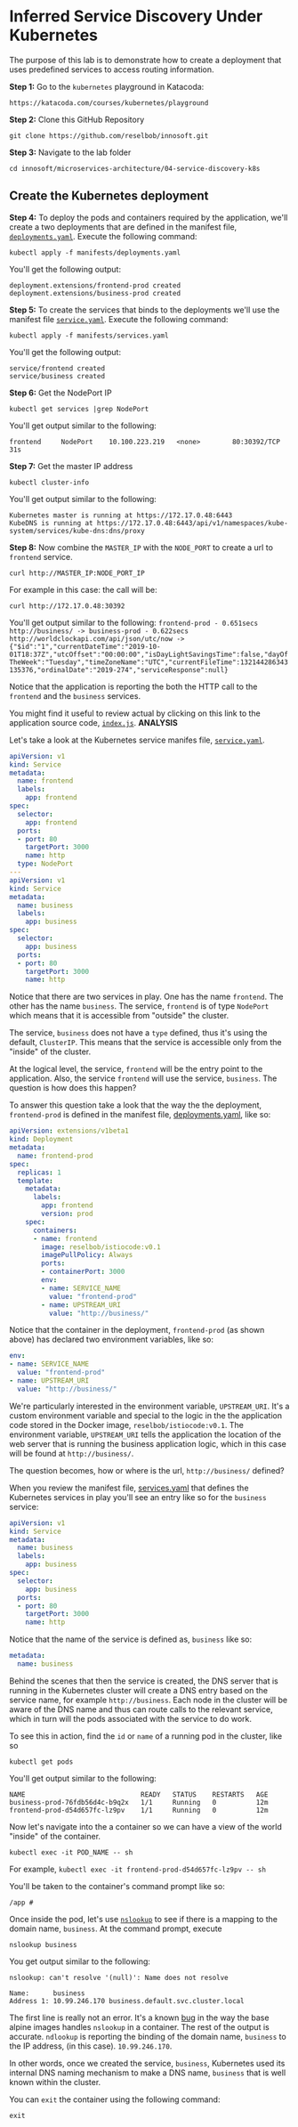 # Inferred Service Discovery Under Kubernetes

The purpose of this lab is to demonstrate how to create a deployment that uses predefined services to access
routing information.

**Step 1:** Go to the `kubernetes` playground in Katacoda:

`https://katacoda.com/courses/kubernetes/playground`

**Step 2:** Clone this GitHub Repository

`git clone https://github.com/reselbob/innosoft.git`

**Step 3:** Navigate to the lab folder

`cd innosoft/microservices-architecture/04-service-discovery-k8s`

## Create the Kubernetes deployment

**Step 4:** To deploy the pods and containers required by the application, we'll create a two deployments that
are defined in the manifest file, [`deployments.yaml`](manifests/deployments.yaml). Execute the following command:

`kubectl apply -f manifests/deployments.yaml`

You'll get the following output:

```text
deployment.extensions/frontend-prod created
deployment.extensions/business-prod created
```

**Step 5:** To create the services that binds to the deployments we'll use the manifest file
[`service.yaml`](manifests/services.yaml). Execute the following command:

`kubectl apply -f manifests/services.yaml`

You'll get the following output:

```text
service/frontend created
service/business created
```

**Step 6:** Get the NodePort IP

`kubectl get services |grep NodePort`

You'll get output similar to the following:

`frontend     NodePort    10.100.223.219   <none>        80:30392/TCP   31s`

**Step 7:** Get the master IP address

`kubectl cluster-info`

You'll get output similar to the following:
```text
Kubernetes master is running at https://172.17.0.48:6443
KubeDNS is running at https://172.17.0.48:6443/api/v1/namespaces/kube-system/services/kube-dns:dns/proxy
```

**Step 8:** Now combine the `MASTER_IP` with the `NODE_PORT` to create a url to `frontend` service.

`curl http://MASTER_IP:NODE_PORT_IP`

For example in this case: the call will be: 

`curl http://172.17.0.48:30392`

You'll get output similar to the following:
`frontend-prod - 0.651secs
 http://business/ -> business-prod - 0.622secs
 http://worldclockapi.com/api/json/utc/now -> {"$id":"1","currentDateTime":"2019-10-01T18:37Z","utcOffset":"00:00:00","isDayLightSavingsTime":false,"dayOfTheWeek":"Tuesday","timeZoneName":"UTC","currentFileTime":132144286343135376,"ordinalDate":"2019-274","serviceResponse":null}`

Notice that the application is reporting the both the HTTP call to the `frontend` and the `business` services.

You might find it useful to review actual by clicking on this link to the application source
code, [`index.js`](app/index.js).
**ANALYSIS**

Let's take a look at the Kubernetes service manifes file, [`service.yaml`](manifests/services.yaml).

```yaml
apiVersion: v1
kind: Service
metadata:
  name: frontend
  labels:
    app: frontend
spec:
  selector:
    app: frontend
  ports:
  - port: 80
    targetPort: 3000
    name: http
  type: NodePort
---
apiVersion: v1
kind: Service
metadata:
  name: business
  labels:
    app: business
spec:
  selector:
    app: business
  ports:
  - port: 80
    targetPort: 3000
    name: http
```

Notice that there are two services in play. One has the name `frontend`. The other has the name `business`. The service, `frontend`
is of type `NodePort` which means that it is accessible from "outside" the cluster.

The service, `business` does not have a `type` defined, thus it's using the default, `ClusterIP`. This means that the service
is accessible only from the "inside" of the cluster.

At the logical level, the service, `frontend` will be the entry point to the application. Also, the service `frontend` will
use the service, `business`. The question is how does this happen?

To answer this question take a look that the way the the deployment, `frontend-prod` is defined in the manifest file,
[deployments.yaml](manifests/deployments.yaml), like so:

```yaml
apiVersion: extensions/v1beta1
kind: Deployment
metadata:
  name: frontend-prod
spec:
  replicas: 1
  template:
    metadata:
      labels:
        app: frontend
        version: prod
    spec:
      containers:
      - name: frontend
        image: reselbob/istiocode:v0.1
        imagePullPolicy: Always
        ports:
        - containerPort: 3000
        env:
        - name: SERVICE_NAME
          value: "frontend-prod"
        - name: UPSTREAM_URI
          value: "http://business/"
``` 
Notice that the container in the deployment, `frontend-prod` (as shown above) has declared  two  environment variables,
like so:

```yaml
env:
- name: SERVICE_NAME
  value: "frontend-prod"
- name: UPSTREAM_URI
  value: "http://business/"
```
We're particularly  interested in the environment variable, `UPSTREAM_URI`. It's a custom environment variable and special
to the logic in the the application code stored in the Docker image, `reselbob/istiocode:v0.1`. The environment variable, `UPSTREAM_URI` tells
the application the location of the web server that is running the business application logic, which in this case will
be found at `http://business/`.

The question becomes, how or where is the url, `http://business/` defined?

When you review the manifest file, [services.yaml](manifests/services.yaml) that defines the Kubernetes services in play
you'll see an entry like so for the `business` service:

```yaml
apiVersion: v1
kind: Service
metadata:
  name: business
  labels:
    app: business
spec:
  selector:
    app: business
  ports:
  - port: 80
    targetPort: 3000
    name: http
```
Notice that the name of the service is defined as, `business` like so:

```yaml
metadata:
  name: business
```

Behind the scenes that then the service is created, the DNS server that is running in the Kubernetes cluster will
create a DNS entry based on the service name, for example `http://business`. Each node in the cluster will be aware 
of the DNS name and thus can route calls to the relevant service, which in turn will the pods associated with the service
to do work.

To see this in action, find the `id` or `name` of a running pod in the cluster, like so

`kubectl get pods`

You'll get output similar to the following:

```text
NAME                             READY   STATUS    RESTARTS   AGE
business-prod-76fdb56d4c-b9q2x   1/1     Running   0          12m
frontend-prod-d54d657fc-lz9pv    1/1     Running   0          12m
```

Now let's navigate into the a container so we can have a view of the world "inside" of the container.

`kubectl exec -it POD_NAME -- sh`

For example, `kubectl exec -it frontend-prod-d54d657fc-lz9pv -- sh`

You'll be taken to the container's command prompt like so:

`/app #`

Once inside the pod, let's use [`nslookup`](https://linux.die.net/man/1/nslookup) to see if there is a mapping
to the domain name, `business`. At the command prompt, execute

`nslookup business`

You get output similar to the following:

```text
nslookup: can't resolve '(null)': Name does not resolve

Name:      business
Address 1: 10.99.246.170 business.default.svc.cluster.local
```
The first line is really not an error. It's a known [bug](https://github.com/nicolaka/netshoot/issues/6)
in the way the base alpine images handles `nslookup` in a container. The rest of the output is accurate.
`ndlookup` is reporting the binding of the domain name, `business` to the IP address, (in this case). `10.99.246.170`.

In other words, once we created the service, `business`, Kubernetes used its internal DNS naming mechanism 
to make a DNS name, `business` that is well known within the cluster.

You can `exit` the container using the following command:

`exit`

